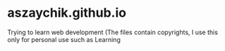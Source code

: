 # aszaychik.github.io
Trying to learn web development (The files contain copyrights, I use this only for personal use such as Learning
